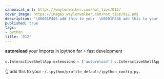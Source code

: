 ```yaml
---
canonical_url: https://waylonwalker.com/hot_tips/012/
cover_image: https://images.waylonwalker.com/hot_tips/012.png
description: "\U0001F446 add this to your  \U0001F446 add this to your "
published: true
tags:
- python
title: '012'
---
```


**autoreload** your imports in ipython for ⚡ fast development

``` python
c.InteractiveShellApp.extensions = ['autoreload'] c.InteractiveShellApp.exec_lines = ['%autoreload 2'] c.InteractiveShellApp.exec_lines.append('print("Warning: disable autoreload in ipython_config.py to improve performance.")')
```
👆 add this to your `~/.ipython/profile_default/ipython_config.py.`